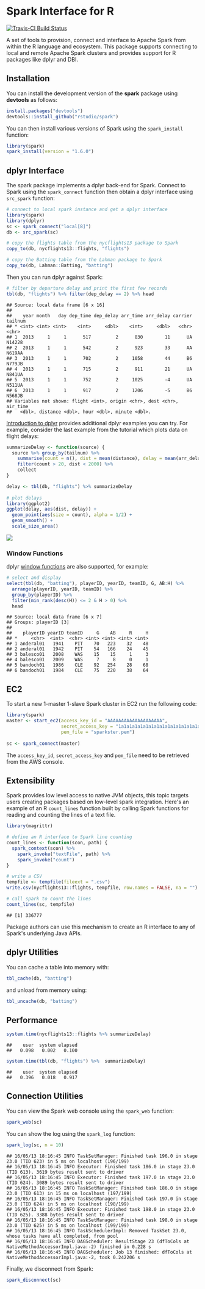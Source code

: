 Spark Interface for R
================

[![Travis-CI Build Status](https://travis-ci.com/rstudio/spark.svg?token=MxiS2SHZy3QzqFf34wQr&branch=master)](https://travis-ci.com/rstudio/spark)

A set of tools to provision, connect and interface to Apache Spark from within the R language and ecosystem. This package supports connecting to local and remote Apache Spark clusters and provides support for R packages like dplyr and DBI.

Installation
------------

You can install the development version of the **spark** package using **devtools** as follows:

``` r
install.packages("devtools")
devtools::install_github("rstudio/spark")
```

You can then install various versions of Spark using the `spark_install` function:

``` r
library(spark)
spark_install(version = "1.6.0")
```

dplyr Interface
---------------

The spark package implements a dplyr back-end for Spark. Connect to Spark using the `spark_connect` function then obtain a dplyr interface using `src_spark` function:

``` r
# connect to local spark instance and get a dplyr interface
library(spark)
library(dplyr)
sc <- spark_connect("local[8]")
db <- src_spark(sc)

# copy the flights table from the nycflights13 package to Spark
copy_to(db, nycflights13::flights, "flights")

# copy the Batting table from the Lahman package to Spark
copy_to(db, Lahman::Batting, "batting")
```

Then you can run dplyr against Spark:

``` r
# filter by departure delay and print the first few records
tbl(db, "flights") %>% filter(dep_delay == 2) %>% head
```

    ## Source: local data frame [6 x 16]
    ## 
    ##    year month   day dep_time dep_delay arr_time arr_delay carrier tailnum
    ## * <int> <int> <int>    <int>     <dbl>    <int>     <dbl>   <chr>   <chr>
    ## 1  2013     1     1      517         2      830        11      UA  N14228
    ## 2  2013     1     1      542         2      923        33      AA  N619AA
    ## 3  2013     1     1      702         2     1058        44      B6  N779JB
    ## 4  2013     1     1      715         2      911        21      UA  N841UA
    ## 5  2013     1     1      752         2     1025        -4      UA  N511UA
    ## 6  2013     1     1      917         2     1206        -5      B6  N568JB
    ## Variables not shown: flight <int>, origin <chr>, dest <chr>, air_time
    ##   <dbl>, distance <dbl>, hour <dbl>, minute <dbl>.

[Introduction to dplyr](https://cran.rstudio.com/web/packages/dplyr/vignettes/introduction.html) provides additional dplyr examples you can try. For example, consider the last example from the tutorial which plots data on flight delays:

``` r
summarizeDelay <- function(source) {
  source %>% group_by(tailnum) %>%
    summarise(count = n(), dist = mean(distance), delay = mean(arr_delay)) %>%
    filter(count > 20, dist < 2000) %>%
    collect
}

delay <- tbl(db, "flights") %>% summarizeDelay
    
# plot delays
library(ggplot2)
ggplot(delay, aes(dist, delay)) +
  geom_point(aes(size = count), alpha = 1/2) +
  geom_smooth() +
  scale_size_area()
```

![](README_files/figure-markdown_github/unnamed-chunk-4-1.png)

### Window Functions

dplyr [window functions](https://cran.r-project.org/web/packages/dplyr/vignettes/window-functions.html) are also supported, for example:

``` r
# select and display 
select(tbl(db, "batting"), playerID, yearID, teamID, G, AB:H) %>%
  arrange(playerID, yearID, teamID) %>%
  group_by(playerID) %>%
  filter(min_rank(desc(H)) <= 2 & H > 0) %>%
  head
```

    ## Source: local data frame [6 x 7]
    ## Groups: playerID [3]
    ## 
    ##    playerID yearID teamID     G    AB     R     H
    ## *     <chr>  <int>  <chr> <int> <int> <int> <int>
    ## 1 anderal01   1941    PIT    70   223    32    48
    ## 2 anderal01   1942    PIT    54   166    24    45
    ## 3 balesco01   2008    WAS    15    15     1     3
    ## 4 balesco01   2009    WAS     7     8     0     1
    ## 5 bandoch01   1986    CLE    92   254    28    68
    ## 6 bandoch01   1984    CLE    75   220    38    64

EC2
---

To start a new 1-master 1-slave Spark cluster in EC2 run the following code:

``` r
library(spark)
master <- start_ec2(access_key_id = "AAAAAAAAAAAAAAAAAAAA",
                    secret_access_key = "1a1a1a1a1a1a1a1a1a1a1a1a1a1a1a1a1a1a1a1",
                    pem_file = "sparkster.pem")
          
sc <- spark_connect(master)
```

The `access_key_id`, `secret_access_key` and `pem_file` need to be retrieved from the AWS console.

Extensibility
-------------

Spark provides low level access to native JVM objects, this topic targets users creating packages based on low-level spark integration. Here's an example of an R `count_lines` function built by calling Spark functions for reading and counting the lines of a text file.

``` r
library(magrittr)

# define an R interface to Spark line counting
count_lines <- function(scon, path) {
  spark_context(scon) %>%
    spark_invoke("textFile", path) %>%
    spark_invoke("count")
}

# write a CSV 
tempfile <- tempfile(fileext = ".csv")
write.csv(nycflights13::flights, tempfile, row.names = FALSE, na = "")

# call spark to count the lines
count_lines(sc, tempfile)
```

    ## [1] 336777

Package authors can use this mechanism to create an R interface to any of Spark's underlying Java APIs.

dplyr Utilities
---------------

You can cache a table into memory with:

``` r
tbl_cache(db, "batting")
```

and unload from memory using:

``` r
tbl_uncache(db, "batting")
```

Performance
-----------

``` r
system.time(nycflights13::flights %>% summarizeDelay)
```

    ##    user  system elapsed 
    ##   0.098   0.002   0.100

``` r
system.time(tbl(db, "flights") %>%  summarizeDelay)
```

    ##    user  system elapsed 
    ##   0.396   0.018   0.917

Connection Utilities
--------------------

You can view the Spark web console using the `spark_web` function:

``` r
spark_web(sc)
```

You can show the log using the `spark_log` function:

``` r
spark_log(sc, n = 10)
```

    ## 16/05/13 18:16:45 INFO TaskSetManager: Finished task 196.0 in stage 23.0 (TID 623) in 5 ms on localhost (196/199)
    ## 16/05/13 18:16:45 INFO Executor: Finished task 186.0 in stage 23.0 (TID 613). 3619 bytes result sent to driver
    ## 16/05/13 18:16:45 INFO Executor: Finished task 197.0 in stage 23.0 (TID 624). 3089 bytes result sent to driver
    ## 16/05/13 18:16:45 INFO TaskSetManager: Finished task 186.0 in stage 23.0 (TID 613) in 15 ms on localhost (197/199)
    ## 16/05/13 18:16:45 INFO TaskSetManager: Finished task 197.0 in stage 23.0 (TID 624) in 5 ms on localhost (198/199)
    ## 16/05/13 18:16:45 INFO Executor: Finished task 198.0 in stage 23.0 (TID 625). 3388 bytes result sent to driver
    ## 16/05/13 18:16:45 INFO TaskSetManager: Finished task 198.0 in stage 23.0 (TID 625) in 5 ms on localhost (199/199)
    ## 16/05/13 18:16:45 INFO TaskSchedulerImpl: Removed TaskSet 23.0, whose tasks have all completed, from pool 
    ## 16/05/13 18:16:45 INFO DAGScheduler: ResultStage 23 (dfToCols at NativeMethodAccessorImpl.java:-2) finished in 0.228 s
    ## 16/05/13 18:16:45 INFO DAGScheduler: Job 13 finished: dfToCols at NativeMethodAccessorImpl.java:-2, took 0.242206 s

Finally, we disconnect from Spark:

``` r
spark_disconnect(sc)
```
